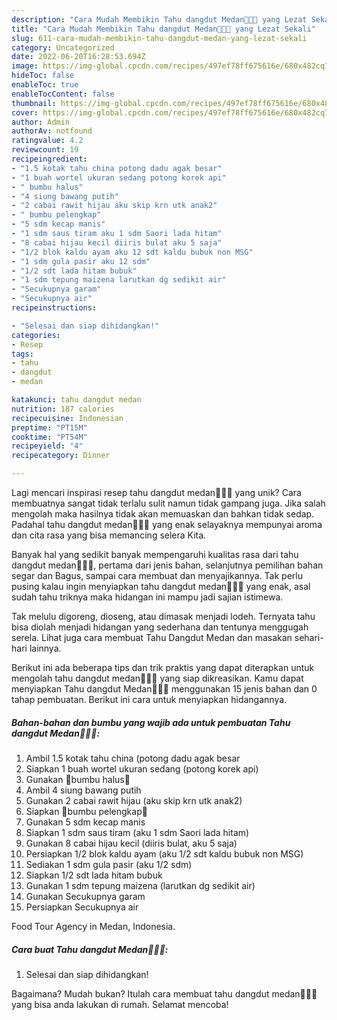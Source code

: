 ```yaml
---
description: "Cara Mudah Membikin Tahu dangdut Medan🎵🎷🎶 yang Lezat Sekali"
title: "Cara Mudah Membikin Tahu dangdut Medan🎵🎷🎶 yang Lezat Sekali"
slug: 611-cara-mudah-membikin-tahu-dangdut-medan-yang-lezat-sekali
category: Uncategorized
date: 2022-06-20T16:28:53.694Z
image: https://img-global.cpcdn.com/recipes/497ef78ff675616e/680x482cq70/tahu-dangdut-medan-foto-resep-utama.jpg
hideToc: false
enableToc: true
enableTocContent: false
thumbnail: https://img-global.cpcdn.com/recipes/497ef78ff675616e/680x482cq70/tahu-dangdut-medan-foto-resep-utama.jpg
cover: https://img-global.cpcdn.com/recipes/497ef78ff675616e/680x482cq70/tahu-dangdut-medan-foto-resep-utama.jpg
author: Admin
authorAv: notfound
ratingvalue: 4.2
reviewcount: 19
recipeingredient:
- "1.5 kotak tahu china potong dadu agak besar"
- "1 buah wortel ukuran sedang potong korek api"
- " bumbu halus"
- "4 siung bawang putih"
- "2 cabai rawit hijau aku skip krn utk anak2"
- " bumbu pelengkap"
- "5 sdm kecap manis"
- "1 sdm saus tiram aku 1 sdm Saori lada hitam"
- "8 cabai hijau kecil diiris bulat aku 5 saja"
- "1/2 blok kaldu ayam aku 12 sdt kaldu bubuk non MSG"
- "1 sdm gula pasir aku 12 sdm"
- "1/2 sdt lada hitam bubuk"
- "1 sdm tepung maizena larutkan dg sedikit air"
- "Secukupnya garam"
- "Secukupnya air"
recipeinstructions:

- "Selesai dan siap dihidangkan!"
categories:
- Resep
tags:
- tahu
- dangdut
- medan

katakunci: tahu dangdut medan 
nutrition: 187 calories
recipecuisine: Indonesian
preptime: "PT15M"
cooktime: "PT54M"
recipeyield: "4"
recipecategory: Dinner

---
```





Lagi mencari inspirasi resep tahu dangdut medan🎵🎷🎶 yang unik? Cara membuatnya sangat tidak terlalu sulit namun tidak gampang juga. Jika salah mengolah maka hasilnya tidak akan memuaskan dan bahkan tidak sedap. Padahal tahu dangdut medan🎵🎷🎶 yang enak selayaknya mempunyai aroma dan cita rasa yang bisa memancing selera Kita.





Banyak hal yang sedikit banyak mempengaruhi kualitas rasa dari tahu dangdut medan🎵🎷🎶, pertama dari jenis bahan, selanjutnya pemilihan bahan segar dan Bagus, sampai cara membuat dan menyajikannya. Tak perlu pusing kalau ingin menyiapkan tahu dangdut medan🎵🎷🎶 yang enak,      asal sudah tahu triknya maka hidangan ini mampu jadi sajian istimewa.














Tak melulu digoreng, dioseng, atau dimasak menjadi lodeh. Ternyata tahu bisa diolah menjadi hidangan yang sederhana dan tentunya menggugah serela. Lihat juga cara membuat Tahu Dangdut Medan dan masakan sehari-hari lainnya.






Berikut ini ada beberapa tips dan trik praktis yang dapat diterapkan untuk mengolah tahu dangdut medan🎵🎷🎶 yang siap dikreasikan. Kamu dapat menyiapkan Tahu dangdut Medan🎵🎷🎶 menggunakan 15 jenis bahan dan 0 tahap pembuatan. Berikut ini cara untuk menyiapkan hidangannya.

<!--inarticleads1-->

##### Bahan-bahan dan bumbu yang wajib ada untuk pembuatan Tahu dangdut Medan🎵🎷🎶:

1. Ambil 1.5 kotak tahu china (potong dadu agak besar
1. Siapkan 1 buah wortel ukuran sedang (potong korek api)
1. Gunakan  🎵bumbu halus🎵
1. Ambil 4 siung bawang putih
1. Gunakan 2 cabai rawit hijau (aku skip krn utk anak2)
1. Siapkan  🎵bumbu pelengkap🎵
1. Gunakan 5 sdm kecap manis
1. Siapkan 1 sdm saus tiram (aku 1 sdm Saori lada hitam)
1. Gunakan 8 cabai hijau kecil (diiris bulat, aku 5 saja)
1. Persiapkan 1/2 blok kaldu ayam (aku 1/2 sdt kaldu bubuk non MSG)
1. Sediakan 1 sdm gula pasir (aku 1/2 sdm)
1. Siapkan 1/2 sdt lada hitam bubuk
1. Gunakan 1 sdm tepung maizena (larutkan dg sedikit air)
1. Gunakan Secukupnya garam
1. Persiapkan Secukupnya air


Food Tour Agency in Medan, Indonesia. 

<!--inarticleads2-->

##### Cara buat Tahu dangdut Medan🎵🎷🎶:


1. Selesai dan siap dihidangkan!



Bagaimana? Mudah bukan? Itulah cara membuat tahu dangdut medan🎵🎷🎶 yang bisa anda lakukan di rumah. Selamat mencoba!
